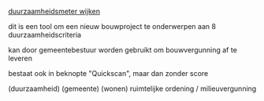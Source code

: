 [duurzaamheidsmeter wijken](https://omgeving.vlaanderen.be/duurzaamheidsmeter-wijken)

dit is een tool om een nieuw bouwproject te onderwerpen aan 8 duurzaamheidscriteria

kan door gemeentebestuur worden gebruikt om bouwvergunning af te leveren

bestaat ook in beknopte "Quickscan", maar dan zonder score

(duurzaamheid) (gemeente) (wonen) ruimtelijke ordening / milieuvergunning

